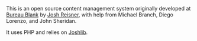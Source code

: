 This is an open source content management system originally developed at [Bureau Blank](http://www.bureaublank.com) by 
[Josh Reisner](http://joshreisner.com/), with help from Michael Branch, Diego Lorenzo, and John Sheridan.

It uses PHP and relies on [Joshlib](https://github.com/joshreisner/joshlib).